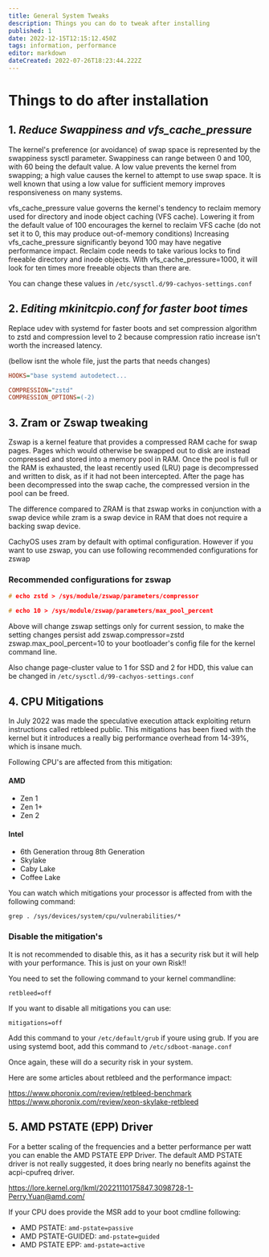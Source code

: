 ```yaml
---
title: General System Tweaks
description: Things you can do to tweak after installing
published: 1
date: 2022-12-15T12:15:12.450Z
tags: information, performance
editor: markdown
dateCreated: 2022-07-26T18:23:44.222Z
---
```


# Things to do after installation


## 1. ***Reduce Swappiness and vfs_cache_pressure***
The kernel's preference (or avoidance) of swap space is represented by the swappiness sysctl parameter. Swappiness can range between 0 and 100, with 60 being the default value.
A low value prevents the kernel from swapping; a high value causes the kernel to attempt to use swap space. It is well known that using a low value for sufficient memory improves responsiveness on many systems.

vfs_cache_pressure value governs the kernel's tendency to reclaim memory used for directory and inode object caching (VFS cache).
Lowering it from the default value of 100 encourages the kernel to reclaim VFS cache (do not set it to 0, this may produce out-of-memory conditions)
Increasing vfs_cache_pressure significantly beyond 100 may have negative performance impact. Reclaim code needs to take various locks to find freeable directory and inode objects. With vfs_cache_pressure=1000, it will look for ten times more freeable objects than there are.

You can change these values in `/etc/sysctl.d/99-cachyos-settings.conf`

## 2. ***Editing mkinitcpio.conf for faster boot times***

Replace udev with systemd for faster boots and set compression algorithm to zstd and compression level to 2 because compression ratio increase isn't worth the increased latency.

(bellow isnt the whole file, just the parts that needs changes)
```ini
HOOKS="base systemd autodetect...

COMPRESSION="zstd"
COMPRESSION_OPTIONS=(-2)
```

## 3. Zram or Zswap tweaking
Zswap is a kernel feature that provides a compressed RAM cache for swap pages. Pages which would otherwise be swapped out to disk are instead compressed and stored into a memory pool in RAM. Once the pool is full or the RAM is exhausted, the least recently used (LRU) page is decompressed and written to disk, as if it had not been intercepted. After the page has been decompressed into the swap cache, the compressed version in the pool can be freed.

The difference compared to ZRAM is that zswap works in conjunction with a swap device while zram is a swap device in RAM that does not require a backing swap device.

CachyOS uses zram by default with optimal configuration. However if you want to use zswap, you can use following recommended configurations for zswap
### Recommended configurations for zswap
```C
# echo zstd > /sys/module/zswap/parameters/compressor

# echo 10 > /sys/module/zswap/parameters/max_pool_percent
```
Above will change zswap settings only for current session, to make the setting changes persist add zswap.compressor=zstd zswap.max_pool_percent=10 to your bootloader's config file for the kernel command line.

Also change page-cluster value to 1 for SSD and 2 for HDD, this value can be changed in `/etc/sysctl.d/99-cachyos-settings.conf`

## 4. CPU Mitigations

In July 2022 was made the speculative execution attack exploiting return instructions called retbleed public.
This mitigations has been fixed with the kernel but it introduces a really big performance overhead from 14-39%, which is insane much.

Following CPU's are affected from this mitigation:
#### AMD
- Zen 1
- Zen 1+
- Zen 2
#### Intel
- 6th Generation throug 8th Generation
- Skylake
- Caby Lake
- Coffee Lake

You can watch which mitigations your processor is affected from with the following command:

`grep . /sys/devices/system/cpu/vulnerabilities/*`

### Disable the mitigation's
It is not recommended to disable this, as it has a security risk but it will help with your performance. This is just on your own Risk!!

You need to set the following command to your kernel commandline:

`retbleed=off`

If you want to disable all mitigations you can use:

`mitigations=off`

Add this command to your `/etc/default/grub` if youre using grub.
If you are using systemd boot, add this command to `/etc/sdboot-manage.conf`

Once again, these will do a security risk in your system.

Here are some articles about retbleed and the performance impact:

https://www.phoronix.com/review/retbleed-benchmark
https://www.phoronix.com/review/xeon-skylake-retbleed

## 5. AMD PSTATE (EPP) Driver

For a better scaling of the frequencies and a better performance per watt you can enable the AMD PSTATE EPP Driver.
The default AMD PSTATE driver is not really suggested, it does bring nearly no benefits against the acpi-cpufreq driver.

https://lore.kernel.org/lkml/20221110175847.3098728-1-Perry.Yuan@amd.com/

If your CPU does provide the MSR add to your boot cmdline following:

- AMD PSTATE: `amd-pstate=passive`
- AMD PSTATE-GUIDED: `amd-pstate=guided`
- AMD PSTATE EPP: `amd-pstate=active`
